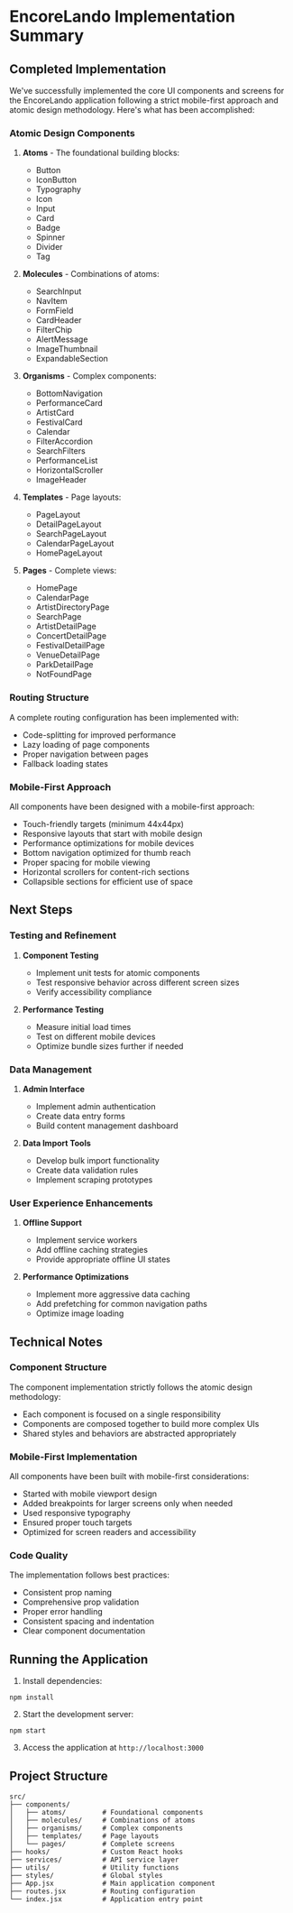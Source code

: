 # EncoreLando Implementation Summary

## Completed Implementation

We've successfully implemented the core UI components and screens for the EncoreLando application following a strict mobile-first approach and atomic design methodology. Here's what has been accomplished:

### Atomic Design Components

1. **Atoms** - The foundational building blocks:
   - Button
   - IconButton
   - Typography
   - Icon
   - Input
   - Card
   - Badge
   - Spinner
   - Divider
   - Tag

2. **Molecules** - Combinations of atoms:
   - SearchInput
   - NavItem
   - FormField
   - CardHeader
   - FilterChip
   - AlertMessage
   - ImageThumbnail
   - ExpandableSection

3. **Organisms** - Complex components:
   - BottomNavigation
   - PerformanceCard
   - ArtistCard
   - FestivalCard
   - Calendar
   - FilterAccordion
   - SearchFilters
   - PerformanceList
   - HorizontalScroller
   - ImageHeader

4. **Templates** - Page layouts:
   - PageLayout
   - DetailPageLayout
   - SearchPageLayout
   - CalendarPageLayout
   - HomePageLayout

5. **Pages** - Complete views:
   - HomePage
   - CalendarPage
   - ArtistDirectoryPage
   - SearchPage
   - ArtistDetailPage
   - ConcertDetailPage
   - FestivalDetailPage
   - VenueDetailPage
   - ParkDetailPage
   - NotFoundPage

### Routing Structure

A complete routing configuration has been implemented with:
- Code-splitting for improved performance
- Lazy loading of page components
- Proper navigation between pages
- Fallback loading states

### Mobile-First Approach

All components have been designed with a mobile-first approach:
- Touch-friendly targets (minimum 44x44px)
- Responsive layouts that start with mobile design
- Performance optimizations for mobile devices
- Bottom navigation optimized for thumb reach
- Proper spacing for mobile viewing
- Horizontal scrollers for content-rich sections
- Collapsible sections for efficient use of space

## Next Steps

### Testing and Refinement

1. **Component Testing**
   - Implement unit tests for atomic components
   - Test responsive behavior across different screen sizes
   - Verify accessibility compliance

2. **Performance Testing**
   - Measure initial load times
   - Test on different mobile devices
   - Optimize bundle sizes further if needed

### Data Management

1. **Admin Interface**
   - Implement admin authentication
   - Create data entry forms
   - Build content management dashboard

2. **Data Import Tools**
   - Develop bulk import functionality
   - Create data validation rules
   - Implement scraping prototypes

### User Experience Enhancements

1. **Offline Support**
   - Implement service workers
   - Add offline caching strategies
   - Provide appropriate offline UI states

2. **Performance Optimizations**
   - Implement more aggressive data caching
   - Add prefetching for common navigation paths
   - Optimize image loading

## Technical Notes

### Component Structure

The component implementation strictly follows the atomic design methodology:
- Each component is focused on a single responsibility
- Components are composed together to build more complex UIs
- Shared styles and behaviors are abstracted appropriately

### Mobile-First Implementation

All components have been built with mobile-first considerations:
- Started with mobile viewport design
- Added breakpoints for larger screens only when needed
- Used responsive typography
- Ensured proper touch targets
- Optimized for screen readers and accessibility

### Code Quality

The implementation follows best practices:
- Consistent prop naming
- Comprehensive prop validation
- Proper error handling
- Consistent spacing and indentation
- Clear component documentation

## Running the Application

1. Install dependencies:
```
npm install
```

2. Start the development server:
```
npm start
```

3. Access the application at `http://localhost:3000`

## Project Structure

```
src/
├── components/
│   ├── atoms/         # Foundational components
│   ├── molecules/     # Combinations of atoms
│   ├── organisms/     # Complex components
│   ├── templates/     # Page layouts
│   └── pages/         # Complete screens
├── hooks/             # Custom React hooks
├── services/          # API service layer
├── utils/             # Utility functions
├── styles/            # Global styles
├── App.jsx            # Main application component
├── routes.jsx         # Routing configuration
└── index.jsx          # Application entry point
```